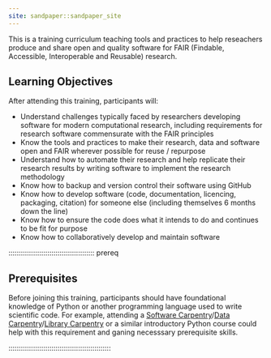 ```yaml
---
site: sandpaper::sandpaper_site
---
```


This is a training curriculum teaching tools and practices to help reseachers produce and share 
open and quality software for FAIR (Findable, Accessible, Interoperable and Reusable) research.

## Learning Objectives

After attending this training, participants will:

- Understand challenges typically faced by researchers developing software for modern computational research, including requirements for research software commensurate with the FAIR principles
- Know the tools and practices to make their research, data and software open and FAIR wherever possible for reuse / repurpose
- Understand how to automate their research and help replicate their research results by writing software to implement the research methodology
- Know how to backup and version control their software using GitHub
- Know how to develop software (code, documentation, licencing, packaging, citation) for someone else (including themselves 6 months down the line)
- Know how to ensure the code does what it intends to do and continues to be fit for purpose
- Know how to collaboratively develop and maintain software

::::::::::::::::::::::::::::::::::::::::::  prereq

## Prerequisites

Before joining this training, participants should have foundational knowledge of Python or another programming language used to write scientific code. 
For example, attending a [Software Carpentry][swc]/[Data Carpentry][dc]/[Library Carpentry][lc] or a similar introductory Python course could help with this requirement and 
ganing necesssary prerequisite skills.


::::::::::::::::::::::::::::::::::::::::::::::::::

[swc]: https://software-carpentry.org/lessons/
[dc]: https://datacarpentry.org/lessons/
[lc]: https://librarycarpentry.org/lessons/
